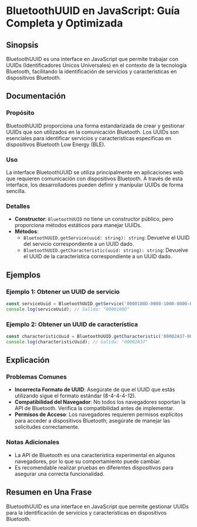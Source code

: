 <!--
Meta Description: # BluetoothUUID en JavaScript: Guía Completa y Optimizada ## Sinopsis BluetoothUUID es una interface en JavaScript que permite trabajar con UUIDs (Ide...
Meta Keywords: bluetoothuuid, uuid, bluetooth, que, una
-->

# BluetoothUUID en JavaScript: Guía Completa y Optimizada

## Sinopsis
BluetoothUUID es una interface en JavaScript que permite trabajar con UUIDs (Identificadores Únicos Universales) en el contexto de la tecnología Bluetooth, facilitando la identificación de servicios y características en dispositivos Bluetooth.

## Documentación
### Propósito
BluetoothUUID proporciona una forma estandarizada de crear y gestionar UUIDs que son utilizados en la comunicación Bluetooth. Los UUIDs son esenciales para identificar servicios y características específicas en dispositivos Bluetooth Low Energy (BLE).

### Uso
La interface BluetoothUUID se utiliza principalmente en aplicaciones web que requieren comunicación con dispositivos Bluetooth. A través de esta interface, los desarrolladores pueden definir y manipular UUIDs de forma sencilla.

### Detalles
- **Constructor**: `BluetoothUUID` no tiene un constructor público, pero proporciona métodos estáticos para manejar UUIDs.
- **Métodos**:
  - `BluetoothUUID.getService(uuid: string): string`: Devuelve el UUID del servicio correspondiente a un UUID dado.
  - `BluetoothUUID.getCharacteristic(uuid: string): string`: Devuelve el UUID de la característica correspondiente a un UUID dado.

## Ejemplos
### Ejemplo 1: Obtener un UUID de servicio
```javascript
const serviceUuid = BluetoothUUID.getService('0000180D-0000-1000-8000-00805f9b34fb');
console.log(serviceUuid); // Salida: "0000180D"
```

### Ejemplo 2: Obtener un UUID de característica
```javascript
const characteristicUuid = BluetoothUUID.getCharacteristic('00002A37-0000-1000-8000-00805f9b34fb');
console.log(characteristicUuid); // Salida: "00002A37"
```

## Explicación
### Problemas Comunes
- **Incorrecta Formato de UUID**: Asegúrate de que el UUID que estás utilizando sigue el formato estándar (8-4-4-4-12).
- **Compatibilidad del Navegador**: No todos los navegadores soportan la API de Bluetooth. Verifica la compatibilidad antes de implementar.
- **Permisos de Acceso**: Los navegadores requieren permisos explícitos para acceder a dispositivos Bluetooth; asegúrate de manejar las solicitudes correctamente.

### Notas Adicionales
- La API de Bluetooth es una característica experimental en algunos navegadores, por lo que su comportamiento puede cambiar.
- Es recomendable realizar pruebas en diferentes dispositivos para asegurar una correcta funcionalidad.

## Resumen en Una Frase
BluetoothUUID es una interface en JavaScript que permite gestionar UUIDs para la identificación de servicios y características en dispositivos Bluetooth.